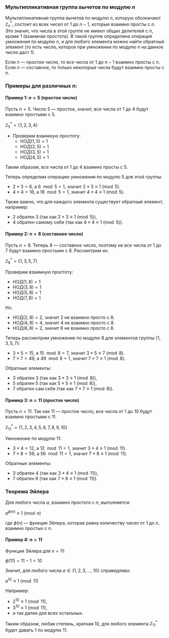 ### Мультипликативная группа вычетов по модулю $n$

Мультипликативная группа вычетов по модулю $n$, которую обозначают $\mathbb{Z}_n^*$, состоит из всех чисел от 1 до $n-1$, которые взаимно просты с $n$. Это значит, что числа в этой группе не имеют общих делителей с $n$, кроме 1 (взаимная простота). В такой группе определена операция умножения по модулю $n$, и для любого элемента можно найти обратный элемент (то есть число, которое при умножении по модулю $n$ на данное число даст 1).

Если $n$ — простое число, то все числа от 1 до $n-1$ взаимно просты с $n$. Если $n$ — составное, то только некоторые числа будут взаимно просты с $n$.

### Примеры для различных $n$:

#### Пример 1: $n = 5$ (простое число)

Пусть $n = 5$. Число 5 — простое, значит, все числа от 1 до 4 будут взаимно простыми с 5.

$\mathbb{Z}_5^* = \{1, 2, 3, 4\}$

- Проверим взаимную простоту:
  - $\text{НОД}(1, 5) = 1$
  - $\text{НОД}(2, 5) = 1$
  - $\text{НОД}(3, 5) = 1$
  - $\text{НОД}(4, 5) = 1$

Таким образом, все числа от 1 до 4 взаимно просты с 5.

Теперь определим операцию умножения по модулю 5 для этой группы:

- $2 \times 3 = 6$, а $6 \mod 5 = 1$, значит $2 \times 3 \equiv 1 \pmod{5}$.
- $4 \times 4 = 16$, а $16 \mod 5 = 1$, значит $4 \times 4 \equiv 1 \pmod{5}$.

Также важно, что для каждого элемента существует обратный элемент, например:
- $2$ обратен $3$ (так как $2 \times 3 \equiv 1 \pmod{5}$),
- $4$ обратен самому себе (так как $4 \times 4 \equiv 1 \pmod{5}$).

#### Пример 2: $n = 8$ (составное число)

Пусть $n = 8$. Теперь $8$ — составное число, поэтому не все числа от 1 до 7 будут взаимно простыми с 8. Рассмотрим их.

$\mathbb{Z}_8^* = \{1, 3, 5, 7\}$

Проверим взаимную простоту:
- $\text{НОД}(1, 8) = 1$
- $\text{НОД}(3, 8) = 1$
- $\text{НОД}(5, 8) = 1$
- $\text{НОД}(7, 8) = 1$

Но:
- $\text{НОД}(2, 8) = 2$, значит $2$ не взаимно просто с $8$.
- $\text{НОД}(4, 8) = 4$, значит $4$ не взаимно просто с $8$.
- $\text{НОД}(6, 8) = 2$, значит $6$ не взаимно просто с $8$.

Теперь рассмотрим умножение по модулю 8 для элементов группы $\{1, 3, 5, 7\}$:

- $3 \times 5 = 15$, а $15 \mod 8 = 7$, значит $3 \times 5 \equiv 7 \pmod{8}$.
- $7 \times 7 = 49$, а $49 \mod 8 = 1$, значит $7 \times 7 \equiv 1 \pmod{8}$.

Обратные элементы:
- $3$ обратен $3$ (так как $3 \times 3 \equiv 1 \pmod{8}$),
- $5$ обратен $5$ (так как $5 \times 5 \equiv 1 \pmod{8}$),
- $7$ обратен сам себе (так как $7 \times 7 \equiv 1 \pmod{8}$).

#### Пример 3: $n = 11$ (простое число)

Пусть $n = 11$. Так как 11 — простое число, все числа от 1 до 10 будут взаимно простыми с 11.

$\mathbb{Z}_{11}^* = \{1, 2, 3, 4, 5, 6, 7, 8, 9, 10\}$

Умножение по модулю 11:
- $3 \times 4 = 12$, а $12 \mod 11 = 1$, значит $3 \times 4 \equiv 1 \pmod{11}$.
- $7 \times 8 = 56$, а $56 \mod 11 = 1$, значит $7 \times 8 \equiv 1 \pmod{11}$.

Обратные элементы:
- $3$ обратен $4$ (так как $3 \times 4 \equiv 1 \pmod{11}$),
- $7$ обратен $8$ (так как $7 \times 8 \equiv 1 \pmod{11}$).

### Теорема Эйлера

Для любого числа $a$, взаимно простого с $n$, выполняется:

$a^{\phi(n)} \equiv 1 \pmod{n}$

где $\phi(n)$ — функция Эйлера, которая равна количеству чисел от 1 до $n$, взаимно простых с $n$.

#### Пример 4: $n = 11$

Функция Эйлера для $n = 11$:

$\phi(11) = 11 - 1 = 10$

Значит, для любого числа $a \in \{1, 2, 3, \dots, 10\}$ справедливо:

$a^{10} \equiv 1 \pmod{11}$

Например:
- $2^{10} \equiv 1 \pmod{11}$,
- $3^{10} \equiv 1 \pmod{11}$,
- и так далее для всех остальных.

Таким образом, любая степень, кратная 10, для любого элемента $\mathbb{Z}_{11}^*$ будет давать 1 по модулю 11.
